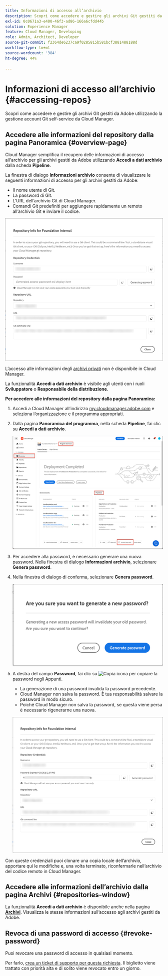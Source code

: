 ```yaml
---
title: Informazioni di accesso all’archivio
description: Scopri come accedere e gestire gli archivi Git gestiti da Adobe utilizzando la gestione account Git self-service da Cloud Manager.
exl-id: 0c0671a3-e400-46f3-ad86-166a6cfdd44b
solution: Experience Manager
feature: Cloud Manager, Developing
role: Admin, Architect, Developer
source-git-commit: f2364de6237ca9f0285815b581bcf3881488188d
workflow-type: tm+mt
source-wordcount: '384'
ht-degree: 44%

---
```



# Informazioni di accesso all’archivio {#accessing-repos}

Scopri come accedere e gestire gli archivi Git gestiti da Adobe utilizzando la gestione account Git self-service da Cloud Manager.

## Accedere alle informazioni del repository dalla pagina Panoramica {#overview-page}

Cloud Manager semplifica il recupero delle informazioni di accesso all&#39;archivio per gli archivi gestiti da Adobe utilizzando **Accedi a dati archivio** dalla scheda **Pipeline**.

La finestra di dialogo **Informazioni archivio** consente di visualizzare le seguenti informazioni di accesso per gli archivi gestiti da Adobe:

* Il nome utente di Git.
* La password di Git.
* L’URL dell’archivio Git di Cloud Manager.
* Comandi Git predefiniti per aggiungere rapidamente un remoto all’archivio Git e inviare il codice.

![Finestra dati archivio](assets/repository-info.png)

L’accesso alle informazioni degli [archivi privati](private-repositories.md) non è disponibile in Cloud Manager.

La funzionalità **Accedi a dati archivio** è visibile agli utenti con i ruoli **Sviluppatore** o **Responsabile della distribuzione**.

**Per accedere alle informazioni del repository dalla pagina Panoramica:**

1. Accedi a Cloud Manager all’indirizzo [my.cloudmanager.adobe.com](https://my.cloudmanager.adobe.com/) e seleziona l’organizzazione e il programma appropriati.

1. Dalla pagina **Panoramica del programma**, nella scheda **Pipeline**, fai clic su **Accedi a dati archivio**.

   ![Accedi a dati archivio sulla scheda delle pipeline](assets/pipelines-card.png)

1. Per accedere alla password, è necessario generare una nuova password. Nella finestra di dialogo **Informazioni archivio**, selezionare **Genera password**.

1. Nella finestra di dialogo di conferma, selezionare **Genera password**.

   ![Conferma la generazione della password](assets/confirm-generated-password.png)

1. A destra del campo **Password**, fai clic su ![Copia icona](https://spectrum.adobe.com/static/icons/workflow_18/Smock_Copy_18_N.svg) per copiare la password negli Appunti.

   * La generazione di una password invalida la password precedente.
   * Cloud Manager non salva la password. È tua responsabilità salvare la password in modo sicuro.
   * Poiché Cloud Manager non salva la password, se questa viene persa è necessario rigenerarne una nuova.

   ![Copia password nella finestra di dialogo Informazioni archivio](/help/implementing/cloud-manager/managing-code/assets/repository-copy-password.png)

Con queste credenziali puoi clonare una copia locale dell’archivio, apportare qui le modifiche e, una volta terminato, riconfermarle nell’archivio del codice remoto in Cloud Manager.

## Accedere alle informazioni dell’archivio dalla pagina Archivi {#repositories-window}

La funzionalità **Accedi a dati archivio** è disponibile anche nella pagina [**Archivi**](managing-repositories.md). Visualizza le stesse informazioni sull’accesso agli archivi gestiti da Adobe.

## Revoca di una password di accesso {#revoke-password}

Puoi revocare una password di accesso in qualsiasi momento.

Per farlo, [crea un ticket di supporto per questa richiesta](https://experienceleague.adobe.com/it?support-solution=Experience+Manager&amp;support-tab=home?lang=it#support). Il biglietto viene trattato con priorità alta e di solito viene revocato entro un giorno.
